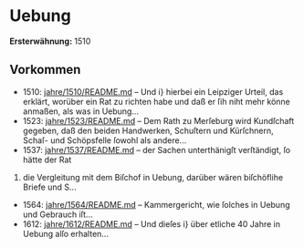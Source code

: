 # Uebung

**Ersterwähnung:** 1510

## Vorkommen
- 1510: [jahre/1510/README.md](../jahre/1510/README.md) – Und i} hierbei ein Leipziger Urteil, das erklärt, worüber
ein Rat zu richten habe und daß er ſih niht mehr könne
anmaßen, als was in Uebung...
- 1523: [jahre/1523/README.md](../jahre/1523/README.md) – Dem Rath zu Merſeburg wird Kundſchaft gegeben,
daß den beiden Handwerken, Schuſtern und Kürſchnern,
Schaſ- und Schöpsfelle ſowohl als andere...
- 1537: [jahre/1537/README.md](../jahre/1537/README.md) – der Sachen
unterthänigſt verſtändigt, ſo hätte der Rat

1) die Vergleitung mit dem Biſchof in Uebung, darüber
wären biſchöflihe Briefe und S...
- 1564: [jahre/1564/README.md](../jahre/1564/README.md) – Kammergericht, wie
ſolches in Uebung und Gebrauch iſt...
- 1612: [jahre/1612/README.md](../jahre/1612/README.md) – Und dieſes i} über etliche 40 Jahre in Uebung
alſo erhalten...
